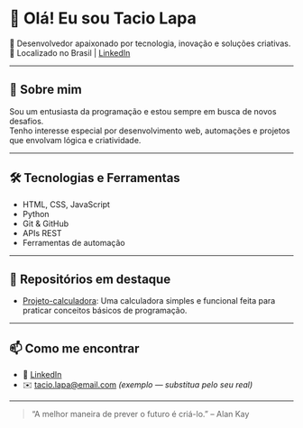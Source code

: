 # 👋 Olá! Eu sou Tacio Lapa

🎯 Desenvolvedor apaixonado por tecnologia, inovação e soluções criativas.  
📍 Localizado no Brasil | [LinkedIn](https://www.linkedin.com/in/t%C3%A1cio-lapa-93b0b3381)

---

## 🚀 Sobre mim

Sou um entusiasta da programação e estou sempre em busca de novos desafios.  
Tenho interesse especial por desenvolvimento web, automações e projetos que envolvam lógica e criatividade.

---

## 🛠️ Tecnologias e Ferramentas

- HTML, CSS, JavaScript
- Python
- Git & GitHub
- APIs REST
- Ferramentas de automação

---

## 📂 Repositórios em destaque

- [Projeto-calculadora](https://github.com/TacioLapa/Projeto-calculadora): Uma calculadora simples e funcional feita para praticar conceitos básicos de programação.

---

## 📫 Como me encontrar

- 💼 [LinkedIn](https://www.linkedin.com/in/t%C3%A1cio-lapa-93b0b3381)
- ✉️ tacio.lapa@email.com *(exemplo — substitua pelo seu real)*

---

> “A melhor maneira de prever o futuro é criá-lo.” – Alan Kay

